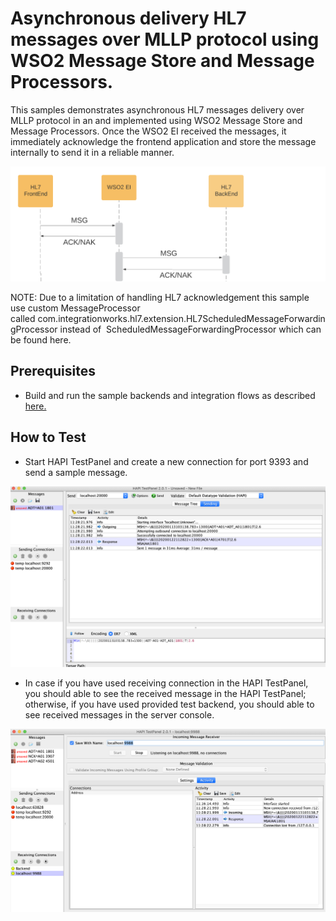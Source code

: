 # Asynchronous delivery HL7 messages over MLLP protocol using WSO2 Message Store and Message Processors. 

This samples demonstrates asynchronous HL7 messages delivery over MLLP protocol in an and implemented using WSO2 Message Store and Message Processors. Once the WSO2 EI received the messages, it immediately acknowledge the frontend application and store the message internally to send it in a reliable manner.  

![Passthrough HL7 messages over MLLP protocol using a proxy service ](images/case-2.png)

NOTE: Due to a limitation of handling HL7 acknowledgement this sample use custom MessageProcessor called com.integrationworks.hl7.extension.HL7ScheduledMessageForwardingProcessor instead of  ScheduledMessageForwardingProcessor which can be found here.  



## Prerequisites

* Build and run the sample backends and integration flows as described  [here.](https://github.com/sagara-gunathunga/hl7-wso2-integration-samples/blob/master/hl7-integration-sample/README.md#how-to-build)



## How to Test



* Start HAPI TestPanel and create a new connection for port 9393 and send a sample message. 

![Sending a message to HL7 InboundEndpoint ](images/2.png?raw=true)


* In case if you have used receiving connection in the HAPI TestPanel, you should able to see the received message in the 
HAPI TestPanel; otherwise, if you have used provided test backend, you should able to see received messages in the 
server console.  

![Sending a message to HL7 InboundEndpoint ](images/3.png?raw=true)

 


